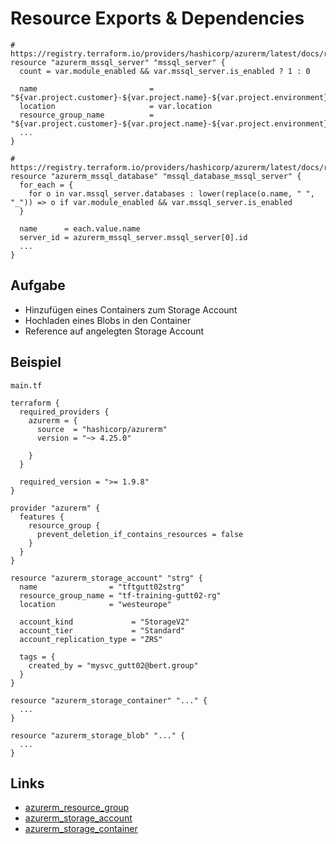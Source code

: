 # Resource Exports & Dependencies

```hcl
# https://registry.terraform.io/providers/hashicorp/azurerm/latest/docs/resources/mssql_server
resource "azurerm_mssql_server" "mssql_server" {
  count = var.module_enabled && var.mssql_server.is_enabled ? 1 : 0

  name                         = "${var.project.customer}-${var.project.name}-${var.project.environment}-${var.mssql_server.suffix}"
  location                     = var.location
  resource_group_name          = "${var.project.customer}-${var.project.name}-${var.project.environment}-${var.resource_groups.rg_db.name}"
  ...
}

# https://registry.terraform.io/providers/hashicorp/azurerm/latest/docs/resources/mssql_database
resource "azurerm_mssql_database" "mssql_database_mssql_server" {
  for_each = {
    for o in var.mssql_server.databases : lower(replace(o.name, " ", "_")) => o if var.module_enabled && var.mssql_server.is_enabled
  }

  name      = each.value.name
  server_id = azurerm_mssql_server.mssql_server[0].id
  ...
}
```

## Aufgabe

* Hinzufügen eines Containers zum Storage Account
* Hochladen eines Blobs in den Container
* Reference auf angelegten Storage Account

## Beispiel

`main.tf`
```hcl
terraform {
  required_providers {
    azurerm = {
      source  = "hashicorp/azurerm"
      version = "~> 4.25.0"

    }
  }

  required_version = ">= 1.9.8"
}

provider "azurerm" {
  features {
    resource_group {
      prevent_deletion_if_contains_resources = false
    }
  }
}

resource "azurerm_storage_account" "strg" {
  name                = "tftgutt02strg"
  resource_group_name = "tf-training-gutt02-rg"
  location            = "westeurope"

  account_kind             = "StorageV2"
  account_tier             = "Standard"
  account_replication_type = "ZRS"

  tags = {
    created_by = "mysvc_gutt02@bert.group"
  }
}

resource "azurerm_storage_container" "..." {
  ...
}

resource "azurerm_storage_blob" "..." {
  ...
}
```

## Links

* [azurerm_resource_group](https://registry.terraform.io/providers/hashicorp/azurerm/latest/docs/resources/resource_group)
* [azurerm_storage_account](https://registry.terraform.io/providers/hashicorp/azurerm/latest/docs/resources/storage_account)
* [azurerm_storage_container](https://registry.terraform.io/providers/hashicorp/azurerm/latest/docs/resources/storage_container)
